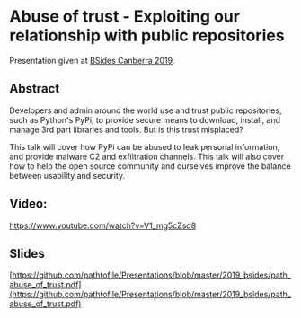 # Abuse of trust - Exploiting our relationship with public repositories
Presentation given at [BSides Canberra 2019](https://www.bsidesau.com.au/2019/schedule.html).

## Abstract
Developers and admin around the world use and trust public repositories, such as Python's PyPi, to provide secure means to download, install, and manage 3rd part libraries and tools. But is this trust misplaced?

This talk will cover how PyPi can be abused to leak personal information, and provide malware C2 and exfiltration channels. This talk will also cover how to help the open source community and ourselves improve the balance between usability and security.

## Video:
https://www.youtube.com/watch?v=V1_mg5cZsd8

## Slides
[https://github.com/pathtofile/Presentations/blob/master/2019_bsides/path_abuse_of_trust.pdf](https://github.com/pathtofile/Presentations/blob/master/2019_bsides/path_abuse_of_trust.pdf)
